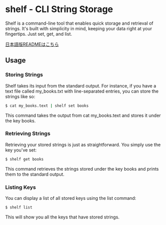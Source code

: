 # shelf - CLI String Storage

Shelf is a command-line tool that enables quick storage and retrieval of strings. It's built with simplicity in mind, keeping your data right at your fingertips. Just set, get, and list.

[日本語版READMEはこちら](README_ja.md)

## Usage

### Storing Strings

Shelf takes its input from the standard output. For instance, if you have a text file called my_books.txt with line-separated entries, you can store the strings like so:

```sh
$ cat my_books.text | shelf set books
```

This command takes the output from cat my_books.text and stores it under the key books.

### Retrieving Strings

Retrieving your stored strings is just as straightforward. You simply use the key you've set:

```sh
$ shelf get books
```

This command retrieves the strings stored under the key books and prints them to the standard output.

### Listing Keys

You can display a list of all stored keys using the list command:

```sh
$ shelf list
```

This will show you all the keys that have stored strings.
